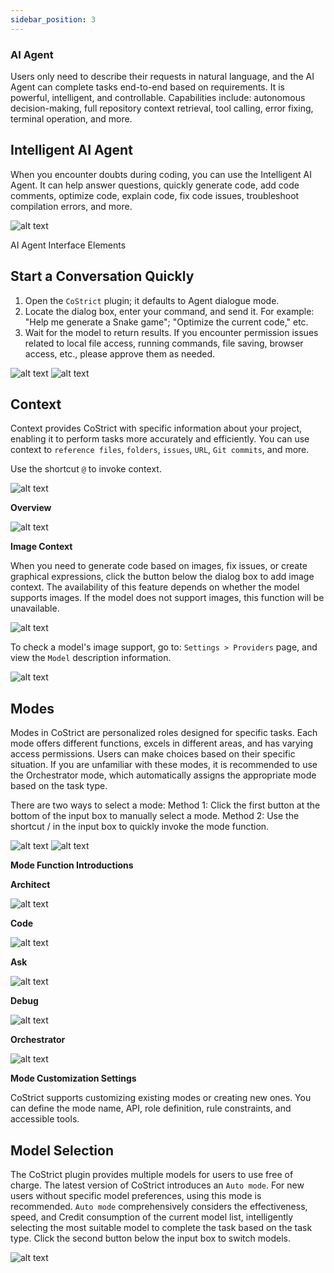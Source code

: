 ```yaml
---
sidebar_position: 3
---
```


### AI Agent

Users only need to describe their requests in natural language, and the AI Agent can complete tasks end-to-end based on requirements. It is powerful, intelligent, and controllable. Capabilities include: autonomous decision-making, full repository context retrieval, tool calling, error fixing, terminal operation, and more.


## Intelligent AI Agent

When you encounter doubts during coding, you can use the Intelligent AI Agent. It can help answer questions, quickly generate code, add code comments, optimize code, explain code, fix code issues, troubleshoot compilation errors, and more.

![alt text](./img/19.png)

AI Agent Interface Elements


## Start a Conversation Quickly

1. Open the `CoStrict` plugin; it defaults to Agent dialogue mode.
2. Locate the dialog box, enter your command, and send it. For example: "Help me generate a Snake game"; "Optimize the current code," etc.
3. Wait for the model to return results. If you encounter permission issues related to local file access, running commands, file saving, browser access, etc., please approve them as needed.


![alt text](./img/20.png)
![alt text](./img/21.png)



## Context

Context provides CoStrict with specific information about your project, enabling it to perform tasks more accurately and efficiently. You can use context to `reference files`, `folders`, `issues`, `URL`, `Git commits`, and more.

Use the shortcut `@` to invoke context.

![alt text](./img/22.png)


**Overview**

![alt text](./img/23.svg)


**Image Context**

When you need to generate code based on images, fix issues, or create graphical expressions, click the button below the dialog box to add image context. The availability of this feature depends on whether the model supports images. If the model does not support images, this function will be unavailable.

![alt text](./img/24.png)

To check a model's image support, go to: `Settings > Providers` page, and view the `Model` description information.

![alt text](./img/25.png)

## Modes

Modes in CoStrict are personalized roles designed for specific tasks. Each mode offers different functions, excels in different areas, and has varying access permissions. Users can make choices based on their specific situation. If you are unfamiliar with these modes, it is recommended to use the Orchestrator mode, which automatically assigns the appropriate mode based on the task type.

There are two ways to select a mode: Method 1: Click the first button at the bottom of the input box to manually select a mode. Method 2: Use the shortcut / in the input box to quickly invoke the mode function.

![alt text](./img/26.png)
![alt text](./img/27.png)

**Mode Function Introductions**

**Architect**

![alt text](./img/28.svg)

**Code**

![alt text](./img/29.svg)

**Ask**

![alt text](./img/30.svg)

**Debug**

![alt text](./img/31.svg)

**Orchestrator**

![alt text](./img/32.svg)

**Mode Customization Settings**

CoStrict supports customizing existing modes or creating new ones. You can define the mode name, API, role definition, rule constraints, and accessible tools.

## Model Selection

The CoStrict plugin provides multiple models for users to use free of charge. The latest version of CoStrict introduces an `Auto mode`. For new users without specific model preferences, using this mode is recommended. `Auto mode` comprehensively considers the effectiveness, speed, and Credit consumption of the current model list, intelligently selecting the most suitable model to complete the task based on the task type. Click the second button below the input box to switch models.

![alt text](./img/33.png)